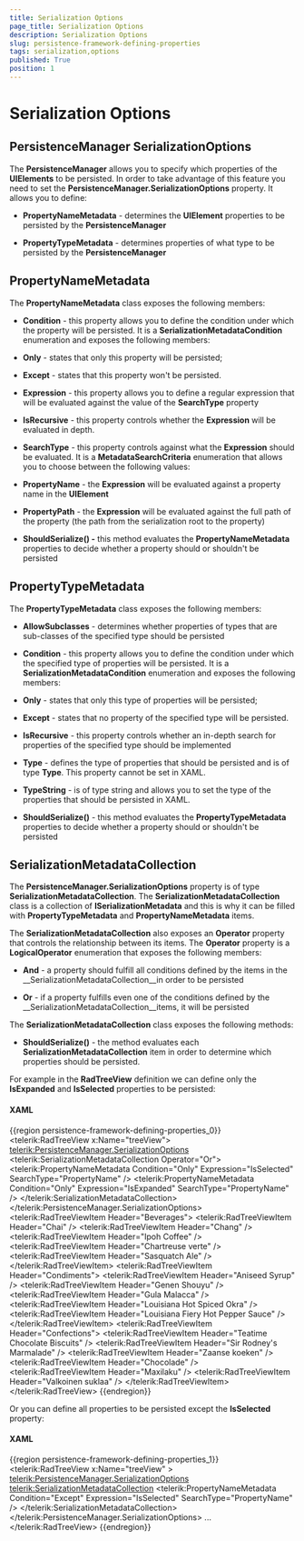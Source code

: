 ```yaml
---
title: Serialization Options
page_title: Serialization Options
description: Serialization Options
slug: persistence-framework-defining-properties
tags: serialization,options
published: True
position: 1
---
```


# Serialization Options



## PersistenceManager SerializationOptions

The __PersistenceManager__ allows you to specify which properties of the __UIElements__ to be persisted. In order to take advantage of this feature you need to set the __PersistenceManager.SerializationOptions__ property. It allows you to define:
		

* __PropertyNameMetadata__ - determines the __UIElement__ properties to be persisted by the __PersistenceManager__

* __PropertyTypeMetadata__ - determines properties of what type to be persisted by the __PersistenceManager__

## PropertyNameMetadata

The __PropertyNameMetadata__ class exposes the following members:
		

* __Condition__ - this property allows you to define the condition under which the property will be persisted. It is a __SerializationMetadataCondition__ enumeration and exposes the following members:
			

* __Only__ - states that only this property will be persisted;
				

* __Except__ - states that this property won't be persisted.
				

* __Expression__ - this property allows you to define a regular expression that will be evaluated against the value of the __SearchType__ property
			

* __IsRecursive__ - this property controls whether the __Expression__ will be evaluated in depth.
			

* __SearchType__ - this property controls against what the __Expression__ should be evaluated. It is a __MetadataSearchCriteria__ enumeration that allows you to choose between the following values:
			

* __PropertyName__ - the __Expression__ will be evaluated against a property name in the __UIElement__

* __PropertyPath__ - the __Expression__ will be evaluated against the full path of the property (the path from the serialization root to the property)
				

* __ShouldSerialize() -__ this method evaluates the __PropertyNameMetadata__ properties to decide whether a property should or shouldn't be persisted
			

## PropertyTypeMetadata

The __PropertyTypeMetadata__ class exposes the following members:
		

* __AllowSubclasses__ - determines whether properties of types that are sub-classes of the specified type should be persisted
			

* __Condition__ - this property allows you to define the condition under which the specified type of properties will be persisted. It is a __SerializationMetadataCondition__ enumeration and exposes the following members:
			

* __Only__ - states that only this type of properties will be persisted;
				

* __Except__ - states that no property of the specified type will be persisted.
				

* __IsRecursive__ - this property controls whether an in-depth search for properties of the specified type should be implemented
			

* __Type__ - defines the type of properties that should be persisted and is of type __Type__. This property cannot be set in XAML.
			

* __TypeString__ - is of type string and allows you to set the type of the properties that should be persisted in XAML.
			

* __ShouldSerialize()__ - this method evaluates the __PropertyTypeMetadata__ properties to decide whether a property should or shouldn't be persisted
			

## SerializationMetadataCollection

The __PersistenceManager.SerializationOptions__ property is of type __SerializationMetadataCollection__. The __SerializationMetadataCollection__ class is a collection of __ISerializationMetadata__ and this is why it can be filled with __PropertyTypeMetadata__ and __PropertyNameMetadata__ items.
		

The __SerializationMetadataCollection__ also exposes an __Operator__ property that controls the relationship between its items. The __Operator__ property is a __LogicalOperator__ enumeration that exposes the following members:
		

* __And__ - a property should fulfill all conditions defined by the items in the __SerializationMetadataCollection__in order to be persisted
			

* __Or__ - if a property fulfills even one of the conditions defined by the __SerializationMetadataCollection__items, it will be persisted
			

The __SerializationMetadataCollection__ class exposes the following methods:
		

* __ShouldSerialize()__ - the method evaluates each __SerializationMetadataCollection__ item in order to determine which properties should be persisted.
			

For example in the __RadTreeView__ definition we can define only the __IsExpanded__ and __IsSelected__ properties to be persisted:
		

#### __XAML__

{{region persistence-framework-defining-properties_0}}
	<telerik:RadTreeView x:Name="treeView">
	 <telerik:PersistenceManager.SerializationOptions>
	  <telerik:SerializationMetadataCollection Operator="Or">
	   <telerik:PropertyNameMetadata Condition="Only" Expression="IsSelected" SearchType="PropertyName" />
	   <telerik:PropertyNameMetadata Condition="Only" Expression="IsExpanded" SearchType="PropertyName" />
	  </telerik:SerializationMetadataCollection>
	 </telerik:PersistenceManager.SerializationOptions>
	 <telerik:RadTreeViewItem Header="Beverages">
	  <telerik:RadTreeViewItem Header="Chai" />
	  <telerik:RadTreeViewItem Header="Chang" />
	  <telerik:RadTreeViewItem Header="Ipoh Coffee" />
	  <telerik:RadTreeViewItem Header="Chartreuse verte" />
	  <telerik:RadTreeViewItem Header="Sasquatch Ale" />
	 </telerik:RadTreeViewItem>
	 <telerik:RadTreeViewItem Header="Condiments">
	<telerik:RadTreeViewItem Header="Aniseed Syrup" />
	  <telerik:RadTreeViewItem Header="Genen Shouyu" />
	  <telerik:RadTreeViewItem Header="Gula Malacca" />
	  <telerik:RadTreeViewItem Header="Louisiana Hot Spiced Okra" />
	  <telerik:RadTreeViewItem Header="Louisiana Fiery Hot Pepper Sauce" />
	 </telerik:RadTreeViewItem>
	 <telerik:RadTreeViewItem Header="Confections">
	  <telerik:RadTreeViewItem Header="Teatime Chocolate Biscuits" />
	  <telerik:RadTreeViewItem Header="Sir Rodney's Marmalade" />
	  <telerik:RadTreeViewItem Header="Zaanse koeken" />
	  <telerik:RadTreeViewItem Header="Chocolade" />
	  <telerik:RadTreeViewItem Header="Maxilaku" />
	  <telerik:RadTreeViewItem Header="Valkoinen suklaa" />
	 </telerik:RadTreeViewItem>
	</telerik:RadTreeView>
	{{endregion}}



Or you can define all properties to be persisted except the __IsSelected__ property:
		

#### __XAML__

{{region persistence-framework-defining-properties_1}}
	<telerik:RadTreeView x:Name="treeView" >
	 <telerik:PersistenceManager.SerializationOptions>
	  <telerik:SerializationMetadataCollection>
	   <telerik:PropertyNameMetadata Condition="Except" Expression="IsSelected" SearchType="PropertyName" />
	  </telerik:SerializationMetadataCollection>
	 </telerik:PersistenceManager.SerializationOptions>
	...
	</telerik:RadTreeView>
	{{endregion}}